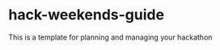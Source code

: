 hack-weekends-guide
===================

This is a template for planning and managing your hackathon